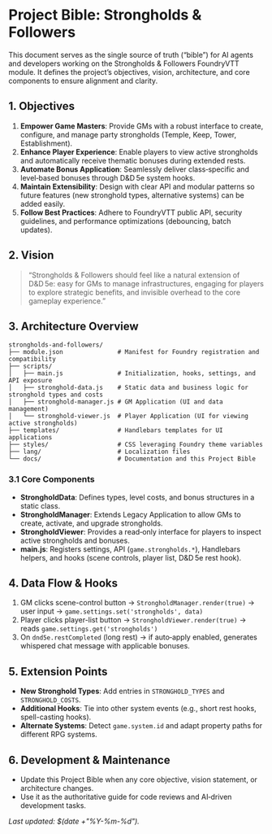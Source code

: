 # Project Bible: Strongholds & Followers

This document serves as the single source of truth (“bible”) for AI agents and developers working on the Strongholds & Followers FoundryVTT module. It defines the project’s objectives, vision, architecture, and core components to ensure alignment and clarity.

## 1. Objectives

1. **Empower Game Masters**: Provide GMs with a robust interface to create, configure, and manage party strongholds (Temple, Keep, Tower, Establishment).
2. **Enhance Player Experience**: Enable players to view active strongholds and automatically receive thematic bonuses during extended rests.
3. **Automate Bonus Application**: Seamlessly deliver class‑specific and level‑based bonuses through D&D 5e system hooks.
4. **Maintain Extensibility**: Design with clear API and modular patterns so future features (new stronghold types, alternative systems) can be added easily.
5. **Follow Best Practices**: Adhere to FoundryVTT public API, security guidelines, and performance optimizations (debouncing, batch updates).

## 2. Vision

> “Strongholds & Followers should feel like a natural extension of D&D 5e: easy for GMs to manage infrastructures, engaging for players to explore strategic benefits, and invisible overhead to the core gameplay experience.”

## 3. Architecture Overview

```text
strongholds-and-followers/
├── module.json               # Manifest for Foundry registration and compatibility
├── scripts/
│   ├── main.js               # Initialization, hooks, settings, and API exposure
│   ├── stronghold-data.js    # Static data and business logic for stronghold types and costs
│   ├── stronghold-manager.js # GM Application (UI and data management)
│   └── stronghold-viewer.js  # Player Application (UI for viewing active strongholds)
├── templates/                # Handlebars templates for UI applications
├── styles/                   # CSS leveraging Foundry theme variables
├── lang/                     # Localization files
└── docs/                     # Documentation and this Project Bible
```

### 3.1 Core Components

- **StrongholdData**: Defines types, level costs, and bonus structures in a static class.
- **StrongholdManager**: Extends Legacy Application to allow GMs to create, activate, and upgrade strongholds.
- **StrongholdViewer**: Provides a read‑only interface for players to inspect active strongholds and bonuses.
- **main.js**: Registers settings, API (`game.strongholds.*`), Handlebars helpers, and hooks (scene controls, player list, D&D 5e rest hook).

## 4. Data Flow & Hooks

1. GM clicks scene-control button → `StrongholdManager.render(true)` → user input → `game.settings.set('strongholds', data)`
2. Player clicks player-list button → `StrongholdViewer.render(true)` → reads `game.settings.get('strongholds')`
3. On `dnd5e.restCompleted` (long rest) → if auto‑apply enabled, generates whispered chat message with applicable bonuses.

## 5. Extension Points

- **New Stronghold Types**: Add entries in `STRONGHOLD_TYPES` and `STRONGHOLD_COSTS`.
- **Additional Hooks**: Tie into other system events (e.g., short rest hooks, spell-casting hooks).
- **Alternate Systems**: Detect `game.system.id` and adapt property paths for different RPG systems.

## 6. Development & Maintenance

- Update this Project Bible when any core objective, vision statement, or architecture changes.
- Use it as the authoritative guide for code reviews and AI‑driven development tasks.

_Last updated: $(date +"%Y-%m-%d")._

